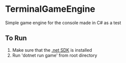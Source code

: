 # TerminalGameEngine
 Simple game engine for the console made in C# as a test

## To Run
1. Make sure that the [.net SDK](https://dotnet.microsoft.com/en-us/download) is installed
2. Run 'dotnet run game' from root directory
